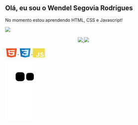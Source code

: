 ## Olá, eu sou o Wendel Segovia Rodrigues

No momento estou aprendendo HTML, CSS e Javascript!

<a href="https://instagram.com/wenddelsr" target="_blank"><img src="https://img.shields.io/badge/-Instagram-%23E4405F?style=for-the-badge&logo=instagram&logoColor=white" target="_blank"></a>

<div align="center">
  <a href="https://github.com/wenddelsr">
  <img height="180em" src="https://github-readme-stats.vercel.app/api?username=wenddelsr&show_icons=true&theme=dark&include_all_commits=true&count_private=true"/>
  <img height="180em" src="https://github-readme-stats.vercel.app/api/top-langs/?username=wenddelsr&layout=compact&langs_count=7&theme=dark"/>
  
</div>

<div style="display: inline_block"><br>
  <img align="center" alt="Wendel-HTML" height="30" width="40" src="https://raw.githubusercontent.com/devicons/devicon/master/icons/html5/html5-original.svg">
  <img align="center" alt="Wendel-CSS" height="30" width="40" src="https://raw.githubusercontent.com/devicons/devicon/master/icons/css3/css3-original.svg">
  <img align="center" alt="Wendel-Js" height="30" width="40" src="https://raw.githubusercontent.com/devicons/devicon/master/icons/javascript/javascript-plain.svg">
 </div>
 
  ![Snake animation](https://github.com/rafaballerini/rafaballerini/blob/output/github-contribution-grid-snake.svg)
